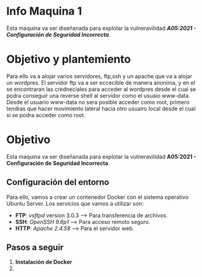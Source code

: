 # Info Maquina 1
Esta maquina va ser diseñanada para explotar la vulneravilidad ***A05:2021 - Configuración de Seguridad Incorrecta***.


# Objetivo y plantemiento
Para ello va a alojar varios servidores, ftp,ssh y un apache que va a alojar un wordpres. El servidor ftp va a ser eccecible de manera anonima, y en el se encontraran las credneciales para acceder al wordpres desde el cual se podra conseguir una reverse shell al servidor como el usuaio www-data. Desde el usuario www-data no sera posible acceder como root, primero tendras que hacer movimiento lateral hacia otro usuairo local desde el cual si se podra acceder como root.


# Objetivo
Esta maquina va ser diseñanada para explotar la vulneravilidad **A05:2021 - Configuración de Seguridad Incorrecta**.

## Configuración del entorno
Para ello, vamos a crear un contenedor Docker con el sistema operativo Ubuntu Server. Los servicios que vamos a utilizar son:

- **FTP**: *vsftpd* version 3.0.3 --> Para transferencia de archivos.
- **SSH**: *OpenSSH 9.6p1* --> Para acceso remoto seguro.
- **HTTP**: *Apache 2.4.58* --> Para el servidor web.
 
## Pasos a seguir

1. **Instalación de Docker**
2. 


